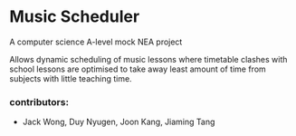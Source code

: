 # Music Scheduler
A computer science A-level mock NEA project

Allows dynamic scheduling of music lessons where timetable clashes with school lessons are optimised to take away least amount of time from subjects with little teaching time.

### contributors:
- Jack Wong, Duy Nyugen, Joon Kang, Jiaming Tang
